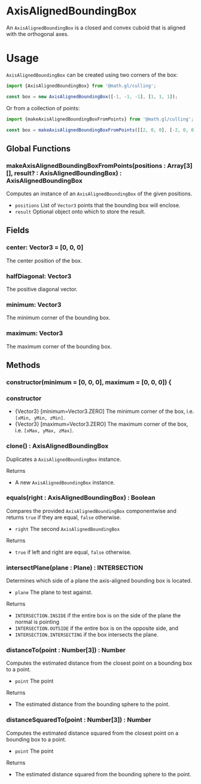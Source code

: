 # AxisAlignedBoundingBox

An `AxisAlignedBoundingBox` is a closed and convex cuboid that is aligned with the orthogonal axes.

# Usage

`AxisAlignedBoundingBox` can be created using two corners of the box:

```js
import {AxisAlignedBoundingBox} from '@math.gl/culling';

const box = new AxisAlignedBoundingBox([-1, -1, -1], [1, 1, 1]);
```

Or from a collection of points:

```js
import {makeAxisAlignedBoundingBoxFromPoints} from '@math.gl/culling';

const box = makeAxisAlignedBoundingBoxFromPoints([[2, 0, 0], [-2, 0, 0]]);
```

## Global Functions

### makeAxisAlignedBoundingBoxFromPoints(positions : Array[3][], result? : AxisAlignedBoundingBox) : AxisAlignedBoundingBox

Computes an instance of an `AxisAlignedBoundingBox` of the given positions.

- `positions` List of `Vector3` points that the bounding box will enclose.
- `result` Optional object onto which to store the result.

## Fields

### center: Vector3 = [0, 0, 0]

The center position of the box.

### halfDiagonal: Vector3

The positive diagonal vector.

### minimum: Vector3

The minimum corner of the bounding box.

### maximum: Vector3

The maximum corner of the bounding box.

## Methods

### constructor(minimum = [0, 0, 0], maximum = [0, 0, 0]) {

### constructor

- {Vector3} [minimum=Vector3.ZERO] The minimum corner of the box, i.e. `[xMin, yMin, zMin]`.
- {Vector3} [maximum=Vector3.ZERO] The maximum corner of the box, i.e. `[xMax, yMax, zMax]`.

### clone() : AxisAlignedBoundingBox

Duplicates a `AxisAlignedBoundingBox` instance.

Returns

- A new `AxisAlignedBoundingBox` instance.

### equals(right : AxisAlignedBoundingBox) : Boolean

Compares the provided `AxisAlignedBoundingBox` componentwise and returns `true` if they are equal, `false` otherwise.

- `right` The second `AxisAlignedBoundingBox`

Returns

- `true` if left and right are equal, `false` otherwise.

### intersectPlane(plane : Plane) : INTERSECTION

Determines which side of a plane the axis-aligned bounding box is located.

- `plane` The plane to test against.

Returns

- `INTERSECTION.INSIDE` if the entire box is on the side of the plane the normal is pointing
- `INTERSECTION.OUTSIDE` if the entire box is on the opposite side, and
- `INTERSECTION.INTERSECTING` if the box intersects the plane.

### distanceTo(point : Number[3]) : Number

Computes the estimated distance from the closest point on a bounding box to a point.

- `point` The point

Returns

- The estimated distance from the bounding sphere to the point.

### distanceSquaredTo(point : Number[3]) : Number

Computes the estimated distance squared from the closest point on a bounding box to a point.

- `point` The point

Returns

- The estimated distance squared from the bounding sphere to the point.

